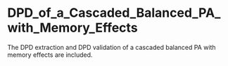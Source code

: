 # DPD_of_a_Cascaded_Balanced_PA_with_Memory_Effects
The DPD extraction and DPD validation of a cascaded balanced PA with memory effects are included.
